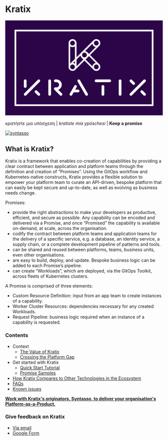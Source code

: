 # Kratix

![Kratix](docs/images/white_logo_color_background.jpg)

κρατήστε μια υπόσχεση | *kratíste mia ypóschesi* | **Keep a promise**

[![syntasso](https://circleci.com/gh/syntasso/kratix.svg?style=shield)](https://app.circleci.com/pipelines/github/syntasso/kratix?branch=main)

## What is Kratix?

Kratix is a framework that enables co-creation of capabilities by providing a clear contract between application and platform teams through the definition and creation of “Promises”. Using the GitOps workflow and Kubernetes-native constructs, Kratix provides a flexible solution to empower your platform team to curate an API-driven, bespoke platform that can easily be kept secure and up-to-date, as well as evolving as business needs change.

Promises:
- provide the right abstractions to make your developers as productive, efficient, and secure as possible. Any capability can be encoded and delivered via a Promise, and once “Promised” the capability is available on-demand, at scale, across the organisation.
- codify the contract between platform teams and application teams for the delivery of a specific service, e.g. a database, an identity service, a supply chain, or a complete development pipeline of patterns and tools.
- can be shared and reused between platforms, teams, business units, even other organisations.
- are easy to build, deploy, and update. Bespoke business logic can be added to each Promise’s pipeline.
- can create “Workloads”, which are deployed, via the GitOps Toolkit, across fleets of Kubernetes clusters.

A Promise is comprised of three elements:
- Custom Resource Definition: input from an app team to create instances of a capability.
- Worker Cluster Resources: dependencies necessary for any created Workloads.
- Request Pipeline: business logic required when an instance of a capability is requested.

### Contents
- Context
  - [The Value of Kratix](./docs/kratix-value.md) 
  - [Crossing the Platform Gap](https://www.syntasso.io/post/crossing-the-platform-gap) 
  <!-- - [Personas](./docs/personas.md)  -->
  <!-- - [Team Story](./docs/success.md) -->
  <!-- - [Architecture](./docs/writing-a-promise.md) -->
- Get started with Kratix
  - [Quick Start Tutorial](https://github.com/syntasso/workshop/blob/main/README.md)
  - [Promise Samples](./docs/promise-samples.md)
- [How Kratix Compares to Other Technologies in the Ecosystem](./docs/compare.md)
- [FAQs](docs/FAQ.md)
- [Known issues](./docs/known-issues.md)  

**[Work with Kratix's originators, Syntasso, to deliver your organisation's Platform-as-a-Product.](https://www.syntasso.io/how-we-help)**

### **Give feedback on Kratix**
  - [Via email](mailto:feedback@syntasso.io?subject=Kratix%20Feedback)
  - [Google Form](https://forms.gle/WVXwVRJsqVFkHfJ79)
